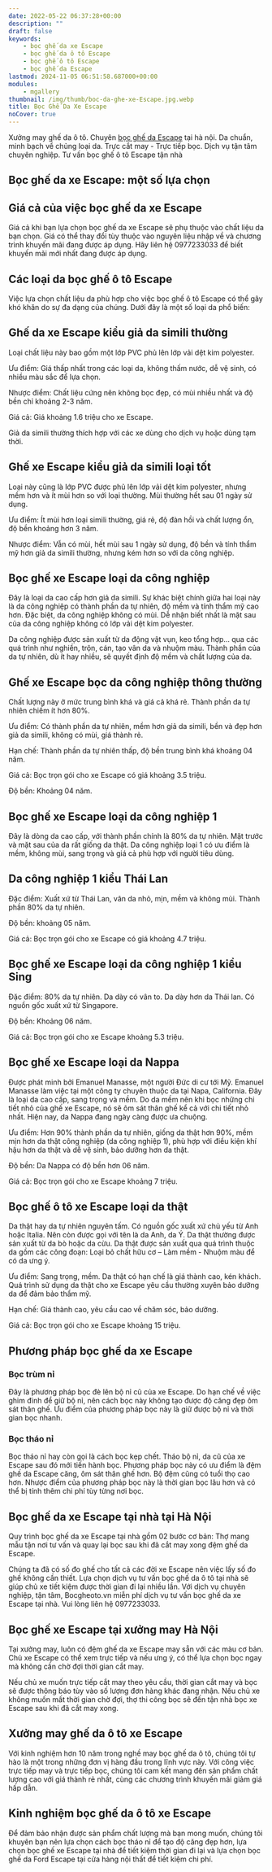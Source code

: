 ```yaml
---
date: 2022-05-22 06:37:28+00:00
description: ""
draft: false
keywords:
    - bọc ghế da xe Escape
    - bọc ghế da ô tô Escape
    - bọc ghế ô tô Escape
    - bọc ghế da Escape
lastmod: 2024-11-05 06:51:58.687000+00:00
modules:
    - mgallery
thumbnail: /img/thumb/boc-da-ghe-xe-Escape.jpg.webp
title: Bọc Ghế Da Xe Escape
noCover: true
---
```


Xưởng may ghế da ô tô. Chuyên [bọc ghế da Escape](https://bocgheoto.vn/ford/boc-ghe-da-xe-ford-escape.html/) tại hà nội. Da chuẩn, minh bạch về chủng loại da. Trực cắt may - Trực tiếp bọc. Dịch vụ tận tâm chuyên nghiệp. Tư vấn bọc ghế ô tô Escape tận nhà

## Bọc ghế da xe Escape: một số lựa chọn

## Giá cả của việc bọc ghế da xe Escape

Giá cả khi bạn lựa chọn bọc ghế da xe Escape sẽ phụ thuộc vào chất liệu da bạn chọn. Giá có thể thay đổi tùy thuộc vào nguyên liệu nhập về và chương trình khuyến mãi đang được áp dụng. Hãy liên hệ 0977233033 để biết khuyến mãi mới nhất đang được áp dụng.

## Các loại da bọc ghế ô tô Escape

Việc lựa chọn chất liệu da phù hợp cho việc bọc ghế ô tô Escape có thể gây khó khăn do sự đa dạng của chúng. Dưới đây là một số loại da phổ biến:

## Ghế da xe Escape kiểu giả da simili thường

Loại chất liệu này bao gồm một lớp PVC phủ lên lớp vải dệt kim polyester.

Ưu điểm: Giá thấp nhất trong các loại da, không thấm nước, dễ vệ sinh, có nhiều màu sắc để lựa chọn.

Nhược điểm: Chất liệu cứng nên không bọc đẹp, có mùi nhiều nhất và độ bền chỉ khoảng 2-3 năm.

Giá cả: Giá khoảng 1.6 triệu cho xe Escape.

Giả da simili thường thích hợp với các xe dùng cho dịch vụ hoặc dùng tạm thời.

## Ghế xe Escape kiểu giả da simili loại tốt

Loại này cũng là lớp PVC được phủ lên lớp vải dệt kim polyester, nhưng mềm hơn và ít mùi hơn so với loại thường. Mùi thường hết sau 01 ngày sử dụng.

Ưu điểm: Ít mùi hơn loại simili thường, giá rẻ, độ đàn hồi và chất lượng ổn, độ bền khoảng hơn 3 năm.

Nhược điểm: Vẫn có mùi, hết mùi sau 1 ngày sử dụng, độ bền và tính thẩm mỹ hơn giả da simili thường, nhưng kém hơn so với da công nghiệp.

## Bọc ghế xe Escape loại da công nghiệp

Đây là loại da cao cấp hơn giả da simili. Sự khác biệt chính giữa hai loại này là da công nghiệp có thành phần da tự nhiên, độ mềm và tính thẩm mỹ cao hơn. Đặc biệt, da công nghiệp không có mùi. Dễ nhận biết nhất là mặt sau của da công nghiệp không có lớp vải dệt kim polyester.

Da công nghiệp được sản xuất từ da động vật vụn, keo tổng hợp... qua các quá trình như nghiền, trộn, cán, tạo vân da và nhuộm màu. Thành phần của da tự nhiên, dù ít hay nhiều, sẽ quyết định độ mềm và chất lượng của da.

## Ghế xe Escape bọc da công nghiệp thông thường

Chất lượng này ở mức trung bình khá và giá cả khá rẻ. Thành phần da tự nhiên chiếm ít hơn 80%.

Ưu điểm: Có thành phần da tự nhiên, mềm hơn giả da simili, bền và đẹp hơn giả da simili, không có mùi, giá thành rẻ.

Hạn chế: Thành phần da tự nhiên thấp, độ bền trung bình khá khoảng 04 năm.

Giá cả: Bọc trọn gói cho xe Escape có giá khoảng 3.5 triệu.

Độ bền: Khoảng 04 năm.

## Bọc ghế xe Escape loại da công nghiệp 1

Đây là dòng da cao cấp, với thành phần chính là 80% da tự nhiên. Mặt trước và mặt sau của da rất giống da thật. Da công nghiệp loại 1 có ưu điểm là mềm, không mùi, sang trọng và giá cả phù hợp với người tiêu dùng.

## Da công nghiệp 1 kiểu Thái Lan

Đặc điểm: Xuất xứ từ Thái Lan, vân da nhỏ, mịn, mềm và không mùi. Thành phần 80% da tự nhiên.

Độ bền: khoảng 05 năm.

Giá cả: Bọc trọn gói cho xe Escape có giá khoảng 4.7 triệu.

## Bọc ghế xe Escape loại da công nghiệp 1 kiểu Sing

Đặc điểm: 80% da tự nhiên. Da dày có vân to. Da dày hơn da Thái lan. Có nguồn gốc xuất xứ từ Singapore.

Độ bền: Khoảng 06 năm.

Giá cả: Bọc trọn gói cho xe Escape khoảng 5.3 triệu.

## Bọc ghế xe Escape loại da Nappa

Được phát minh bởi Emanuel Manasse, một người Đức di cư tới Mỹ. Emanuel Manasse làm việc tại một công ty chuyên thuộc da tại Napa, California. Đây là loại da cao cấp, sang trọng và mềm. Do da mềm nên khi bọc những chi tiết nhỏ của ghế xe Escape, nó sẽ ôm sát thân ghế kể cả với chi tiết nhỏ nhất. Hiện nay, da Nappa đang ngày càng được ưa chuộng.

Ưu điểm: Hơn 90% thành phần da tự nhiên, giống da thật hơn 90%, mềm mịn hơn da thật công nghiệp (da công nghiệp 1), phù hợp với điều kiện khí hậu hơn da thật và dễ vệ sinh, bảo dưỡng hơn da thật.

Độ bền: Da Nappa có độ bền hơn 06 năm.

Giá cả: Bọc trọn gói cho xe Escape khoảng 7 triệu.

## Bọc ghế ô tô xe Escape loại da thật

Da thật hay da tự nhiên nguyên tấm. Có nguồn gốc xuất xứ chủ yếu từ Anh hoặc Italia. Nên còn được gọi với tên là da Anh, da Ý. Da thật thường được sản xuất từ da bò hoặc da cừu. Da thật được sản xuất qua quá trình thuộc da gồm các công đoạn: Loại bỏ chất hữu cơ – Làm mềm - Nhuộm màu để có da ưng ý.

Ưu điểm: Sang trọng, mềm. Da thật có hạn chế là giá thành cao, kén khách. Quá trình sử dụng da thật cho xe Escape yêu cầu thường xuyên bảo dưỡng da để đảm bảo thẩm mỹ.

Hạn chế: Giá thành cao, yêu cầu cao về chăm sóc, bảo dưỡng.

Giá cả: Bọc trọn gói cho xe Escape khoảng 15 triệu.

## Phương pháp bọc ghế da xe Escape

### Bọc trùm nỉ

Đây là phương pháp bọc đè lên bộ nỉ cũ của xe Escape. Do hạn chế về việc ghim đinh để giữ bộ nỉ, nên cách bọc này không tạo được độ căng đẹp ôm sát thân ghế. Ưu điểm của phương pháp bọc này là giữ được bộ nỉ và thời gian bọc nhanh.

### Bọc tháo nỉ

Bọc tháo nỉ hay còn gọi là cách bọc kẹp chết. Tháo bộ nỉ, da cũ của xe Escape sau đó mới tiến hành bọc. Phương pháp bọc này có ưu điểm là đệm ghế da Escape căng, ôm sát thân ghế hơn. Bộ đệm cũng có tuổi thọ cao hơn. Nhược điểm của phương pháp bọc này là thời gian bọc lâu hơn và có thể bị tính thêm chi phí tùy từng nơi bọc.

## Bọc ghế da xe Escape tại nhà tại Hà Nội

Quy trình bọc ghế da xe Escape tại nhà gồm 02 bước cơ bản: Thợ mang mẫu tận nơi tư vấn và quay lại bọc sau khi đã cắt may xong đệm ghế da Escape.

Chúng ta đã có số đo ghế cho tất cả các đời xe Escape nên việc lấy số đo ghế không cần thiết. Lựa chọn dịch vụ tư vấn bọc ghế da ô tô tại nhà sẽ giúp chủ xe tiết kiệm được thời gian đi lại nhiều lần. Với dịch vụ chuyên nghiệp, tận tâm, Bocgheoto.vn miễn phí dịch vụ tư vấn bọc ghế da xe Escape tại nhà. Vui lòng liên hệ 0977233033.

## Bọc ghế xe Escape tại xưởng may Hà Nội

Tại xưởng may, luôn có đệm ghế da xe Escape may sẵn với các màu cơ bản. Chủ xe Escape có thể xem trực tiếp và nếu ưng ý, có thể lựa chọn bọc ngay mà không cần chờ đợi thời gian cắt may.

Nếu chủ xe muốn trực tiếp cắt may theo yêu cầu, thời gian cắt may và bọc sẽ được thông báo tùy vào số lượng đơn hàng khác đang nhận. Nếu chủ xe không muốn mất thời gian chờ đợi, thợ thi công bọc sẽ đến tận nhà bọc xe Escape sau khi đã cắt may xong.

## Xưởng may ghế da ô tô xe Escape

Với kinh nghiệm hơn 10 năm trong nghề may bọc ghế da ô tô, chúng tôi tự hào là một trong những đơn vị hàng đầu trong lĩnh vực này. Với công việc trực tiếp may và trực tiếp bọc, chúng tôi cam kết mang đến sản phẩm chất lượng cao với giá thành rẻ nhất, cùng các chương trình khuyến mãi giảm giá hấp dẫn.

## Kinh nghiệm bọc ghế da ô tô xe Escape

Để đảm bảo nhận được sản phẩm chất lượng mà bạn mong muốn, chúng tôi khuyên bạn nên lựa chọn cách bọc tháo nỉ để tạo độ căng đẹp hơn, lựa chọn bọc ghế xe Escape tại nhà để tiết kiệm thời gian đi lại và lựa chọn bọc ghế da Ford Escape tại cửa hàng nội thất để tiết kiệm chi phí.